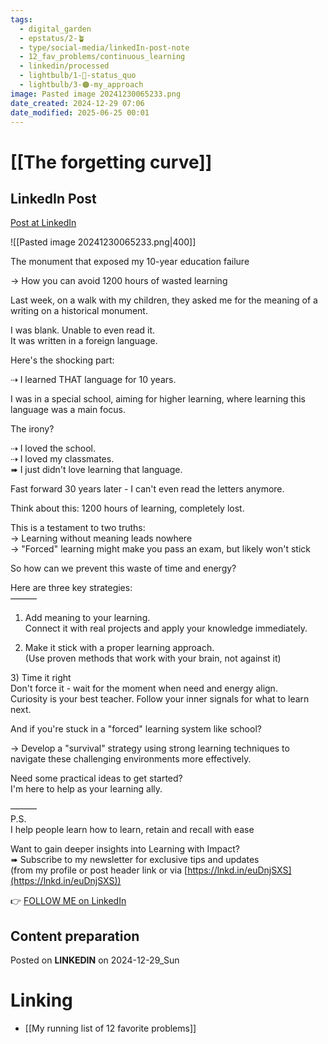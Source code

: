 ```yaml
---
tags:
  - digital_garden
  - epstatus/2-🪴
  - type/social-media/linkedIn-post-note
  - 12_fav_problems/continuous_learning
  - linkedin/processed
  - lightbulb/1-🔴-status_quo
  - lightbulb/3-🟠-my_approach
image: Pasted image 20241230065233.png
date_created: 2024-12-29 07:06
date_modified: 2025-06-25 00:01
---
```

# [[The forgetting curve]]

## LinkedIn Post

[Post at LinkedIn](https://www.linkedin.com/posts/sebastiankamilli_the-monument-that-exposed-my-10-year-education-activity-7279028568318259200-dQYD?utm_source=share&utm_medium=member_desktop)

![[Pasted image 20241230065233.png|400]]

The monument that exposed my 10-year education failure  
  
→ How you can avoid 1200 hours of wasted learning  
  
Last week, on a walk with my children, they asked me for the meaning of a writing on a historical monument.  
  
I was blank. Unable to even read it.  
It was written in a foreign language.  
  
Here's the shocking part:  
  
⇢ I learned THAT language for 10 years.  
  
I was in a special school, aiming for higher learning, where learning this language was a main focus.  
  
The irony?  
  
⇢ I loved the school.  
⇢ I loved my classmates.  
➠ I just didn't love learning that language.  
  
Fast forward 30 years later - I can't even read the letters anymore.  
  
Think about this: 1200 hours of learning, completely lost.  
  
This is a testament to two truths:  
→ Learning without meaning leads nowhere  
→ "Forced" learning might make you pass an exam, but likely won't stick  
  
So how can we prevent this waste of time and energy?  
  
Here are three key strategies:  
———  
1) Add meaning to your learning.  
Connect it with real projects and apply your knowledge immediately.  
  
2) Make it stick with a proper learning approach.  
(Use proven methods that work with your brain, not against it)  
  
3) Time it right  
Don't force it - wait for the moment when need and energy align.  
Curiosity is your best teacher. Follow your inner signals for what to learn next.  

And if you're stuck in a "forced" learning system like school?  
  
→ Develop a "survival" strategy using strong learning techniques to navigate these challenging environments more effectively.  
  
Need some practical ideas to get started?  
I'm here to help as your learning ally.  

———  
P.S.  
I help people learn how to learn, retain and recall with ease  
  
Want to gain deeper insights into Learning with Impact?  
➠ Subscribe to my newsletter for exclusive tips and updates  
(from my profile or post header link or via [https://lnkd.in/euDnjSXS](https://lnkd.in/euDnjSXS))

👉 [FOLLOW ME on LinkedIn](https://www.linkedin.com/comm/mynetwork/discovery-see-all?usecase=PEOPLE_FOLLOWS&followMember=sebastiankamilli)

## Content preparation

Posted on **LINKEDIN** on 2024-12-29_Sun

# Linking

+ [[My running list of 12 favorite problems]]